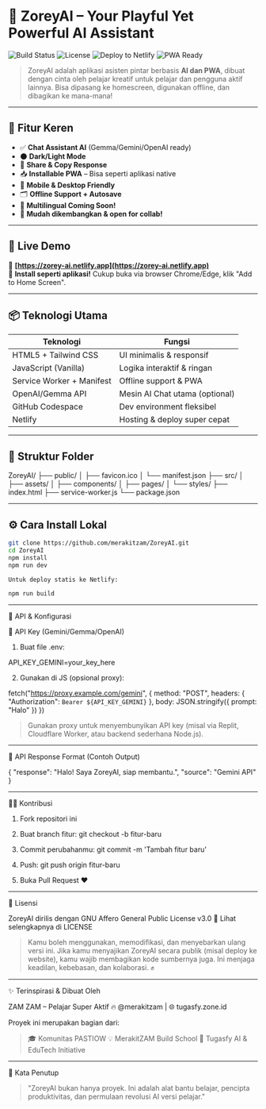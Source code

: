 # 🤖 ZoreyAI – Your Playful Yet Powerful AI Assistant

![Build Status](https://img.shields.io/github/actions/workflow/status/merakitzam/ZoreyAI/deploy.yml?style=for-the-badge)
![License](https://img.shields.io/github/license/merakitzam/ZoreyAI?style=for-the-badge)
![Deploy to Netlify](https://img.shields.io/netlify/1234abcd-ef56-gh78-ijkl-90mnopqrstuv?label=Netlify%20Status&style=for-the-badge)
![PWA Ready](https://img.shields.io/badge/PWA-ready-orange?style=for-the-badge)

> ZoreyAI adalah aplikasi asisten pintar berbasis **AI dan PWA**, dibuat dengan cinta oleh pelajar kreatif untuk pelajar dan pengguna aktif lainnya. Bisa dipasang ke homescreen, digunakan offline, dan dibagikan ke mana-mana!

---

## 🧠 Fitur Keren

- ✅ **Chat Assistant AI** (Gemma/Gemini/OpenAI ready)
- 🌑 **Dark/Light Mode**
- 🔗 **Share & Copy Response**
- 📥 **Installable PWA** – Bisa seperti aplikasi native
- 📲 **Mobile & Desktop Friendly**
- 🗂️ **Offline Support + Autosave**
- 💬 **Multilingual Coming Soon!**
- 🔧 **Mudah dikembangkan & open for collab!**

---

## 🚀 Live Demo

🔗 **[https://zorey-ai.netlify.app](https://zorey-ai.netlify.app)**  
📱 **Install seperti aplikasi!** Cukup buka via browser Chrome/Edge, klik "Add to Home Screen".

---

## 📦 Teknologi Utama

| Teknologi       | Fungsi                         |
|----------------|--------------------------------|
| HTML5 + Tailwind CSS | UI minimalis & responsif     |
| JavaScript (Vanilla) | Logika interaktif & ringan   |
| Service Worker + Manifest | Offline support & PWA    |
| OpenAI/Gemma API | Mesin AI Chat utama (optional) |
| GitHub Codespace | Dev environment fleksibel     |
| Netlify         | Hosting & deploy super cepat   |

---

## 📁 Struktur Folder

ZoreyAI/ ├── public/ │   ├── favicon.ico │   └── manifest.json ├── src/ │   ├── assets/ │   ├── components/ │   ├── pages/ │   └── styles/ ├── index.html ├── service-worker.js └── package.json

---

## ⚙️ Cara Install Lokal

```bash
git clone https://github.com/merakitzam/ZoreyAI.git
cd ZoreyAI
npm install
npm run dev

Untuk deploy statis ke Netlify:

npm run build
```


---

📖 API & Konfigurasi

🔐 API Key (Gemini/Gemma/OpenAI)

1. Buat file .env:



API_KEY_GEMINI=your_key_here

2. Gunakan di JS (opsional proxy):



fetch("https://proxy.example.com/gemini", {
  method: "POST",
  headers: {
    "Authorization": `Bearer ${API_KEY_GEMINI}`
  },
  body: JSON.stringify({ prompt: "Halo" })
})

> Gunakan proxy untuk menyembunyikan API key (misal via Replit, Cloudflare Worker, atau backend sederhana Node.js).




---

🧩 API Response Format (Contoh Output)

{
  "response": "Halo! Saya ZoreyAI, siap membantu.",
  "source": "Gemini API"
}


---

🧑‍💻 Kontribusi

1. Fork repositori ini


2. Buat branch fitur: git checkout -b fitur-baru


3. Commit perubahanmu: git commit -m 'Tambah fitur baru'


4. Push: git push origin fitur-baru


5. Buka Pull Request ❤️




---

📜 Lisensi

ZoreyAI dirilis dengan GNU Affero General Public License v3.0
📄 Lihat selengkapnya di LICENSE

> Kamu boleh menggunakan, memodifikasi, dan menyebarkan ulang versi ini.
Jika kamu menyajikan ZoreyAI secara publik (misal deploy ke website), kamu wajib membagikan kode sumbernya juga.
Ini menjaga keadilan, kebebasan, dan kolaborasi. ✊




---

✨ Terinspirasi & Dibuat Oleh

ZAM ZAM – Pelajar Super Aktif
🔥 @merakitzam | 🌐 tugasfy.zone.id

Proyek ini merupakan bagian dari:

> 🎓 Komunitas PASTIOW
💡 MerakitZAM Build School
🚀 Tugasfy AI & EduTech Initiative




---

💬 Kata Penutup

> "ZoreyAI bukan hanya proyek. Ini adalah alat bantu belajar, pencipta produktivitas, dan permulaan revolusi AI versi pelajar."
